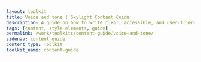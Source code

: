 ```yaml
---
layout: toolkit
title: Voice and tone | Skylight Content Guide
description: A guide on how to write clear, accessible, and user-friendly content at Skylight.
tags: [content, style elements, guide]
permalink: /work/toolkits/content-guide/voice-and-tone/
sidenav: content_guide
content_type: Toolkit
toolkit_name: content-guide
---
```


